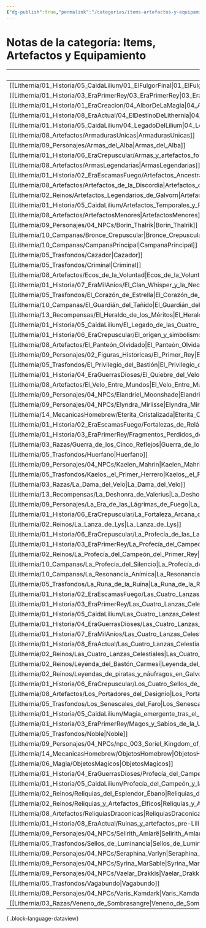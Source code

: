 ```yaml
---
{"dg-publish":true,"permalink":"/categorias/items-artefactos-y-equipamiento/"}
---
```


# Notas de la categoría: Items, Artefactos y Equipamiento

| File                                                                                                                                                            | Nota                                                    |
| --------------------------------------------------------------------------------------------------------------------------------------------------------------- | ------------------------------------------------------- |
| [[Lithernia/01_Historia/05_CaidaLilium/01_ElFulgorFinal\|01_ElFulgorFinal]]                                                                                  | 01_ElFulgorFinal                                        |
| [[Lithernia/01_Historia/03_EraPrimerRey/03_EraPrimerRey\|03_EraPrimerRey]]                                                                                   | 03_EraPrimerRey                                         |
| [[Lithernia/01_Historia/01_EraCreacion/04_AlborDeLaMagia\|04_AlborDeLaMagia]]                                                                                | 04_AlborDeLaMagia                                       |
| [[Lithernia/01_Historia/08_EraActual/04_ElDestinoDeLithernia\|04_ElDestinoDeLithernia]]                                                                      | 04_ElDestinoDeLithernia                                 |
| [[Lithernia/01_Historia/05_CaidaLilium/04_LegadoDelLilium\|04_LegadoDelLilium]]                                                                              | 04_LegadoDelLilium                                      |
| [[Lithernia/08_Artefactos/ArmadurasUnicas\|ArmadurasUnicas]]                                                                                                 | ArmadurasUnicas                                         |
| [[Lithernia/09_Personajes/Armas_del_Alba\|Armas_del_Alba]]                                                                                                   | Armas_del_Alba                                          |
| [[Lithernia/01_Historia/06_EraCrepuscular/Armas_y_artefactos_forjados_en_la_Era_Crepuscular\|Armas_y_artefactos_forjados_en_la_Era_Crepuscular]]             | Armas_y_artefactos_forjados_en_la_Era_Crepuscular       |
| [[Lithernia/08_Artefactos/ArmasLegendarias\|ArmasLegendarias]]                                                                                               | ArmasLegendarias                                        |
| [[Lithernia/01_Historia/02_EraEscamasFuego/Artefactos_Ancestrales_del_Imperio_Talborak\|Artefactos_Ancestrales_del_Imperio_Talborak]]                        | Artefactos_Ancestrales_del_Imperio_Talborak             |
| [[Lithernia/08_Artefactos/Artefactos_de_la_Discordia\|Artefactos_de_la_Discordia]]                                                                           | Artefactos_de_la_Discordia                              |
| [[Lithernia/02_Reinos/Artefactos_Legendarios_de_Galvorn\|Artefactos_Legendarios_de_Galvorn]]                                                                 | Artefactos_Legendarios_de_Galvorn                       |
| [[Lithernia/01_Historia/05_CaidaLilium/Artefactos_Temporales_y_Rituales_Olvidados\|Artefactos_Temporales_y_Rituales_Olvidados]]                              | Artefactos_Temporales_y_Rituales_Olvidados              |
| [[Lithernia/08_Artefactos/ArtefactosMenores\|ArtefactosMenores]]                                                                                             | ArtefactosMenores                                       |
| [[Lithernia/09_Personajes/04_NPCs/Borin_Thalrik\|Borin_Thalrik]]                                                                                             | Borin_Thalrik                                           |
| [[Lithernia/10_Campanas/Bronce_Crepuscular\|Bronce_Crepuscular]]                                                                                             | Bronce_Crepuscular                                      |
| [[Lithernia/10_Campanas/CampanaPrincipal\|CampanaPrincipal]]                                                                                                 | CampanaPrincipal                                        |
| [[Lithernia/05_Trasfondos/Cazador\|Cazador]]                                                                                                                 | Cazador                                                 |
| [[Lithernia/05_Trasfondos/Criminal\|Criminal]]                                                                                                               | Criminal                                                |
| [[Lithernia/08_Artefactos/Ecos_de_la_Voluntad\|Ecos_de_la_Voluntad]]                                                                                         | Ecos_de_la_Voluntad                                     |
| [[Lithernia/01_Historia/07_EraMilAnios/El_Clan_Whisper_y_la_Necromancia_en_Mor’dhul\|El_Clan_Whisper_y_la_Necromancia_en_Mor’dhul]]                          | El_Clan_Whisper_y_la_Necromancia_en_Mor’dhul            |
| [[Lithernia/05_Trasfondos/El_Corazón_de_Estrella\|El_Corazón_de_Estrella]]                                                                                   | El_Corazón_de_Estrella                                  |
| [[Lithernia/10_Campanas/El_Guardián_del_Tañido\|El_Guardián_del_Tañido]]                                                                                     | El_Guardián_del_Tañido                                  |
| [[Lithernia/13_Recompensas/El_Heraldo_de_los_Méritos\|El_Heraldo_de_los_Méritos]]                                                                            | El_Heraldo_de_los_Méritos                               |
| [[Lithernia/01_Historia/05_CaidaLilium/El_Legado_de_las_Cuatro_Lanzas_Celestiales\|El_Legado_de_las_Cuatro_Lanzas_Celestiales]]                              | El_Legado_de_las_Cuatro_Lanzas_Celestiales              |
| [[Lithernia/01_Historia/06_EraCrepuscular/El_origen_y_simbolismo_de_las_Cuatro_Lanzas_Celestiales\|El_origen_y_simbolismo_de_las_Cuatro_Lanzas_Celestiales]] | El_origen_y_simbolismo_de_las_Cuatro_Lanzas_Celestiales |
| [[Lithernia/08_Artefactos/El_Panteón_Olvidado\|El_Panteón_Olvidado]]                                                                                         | El_Panteón_Olvidado                                     |
| [[Lithernia/09_Personajes/02_Figuras_Historicas/El_Primer_Rey\|El_Primer_Rey]]                                                                               | El_Primer_Rey                                           |
| [[Lithernia/05_Trasfondos/El_Privilegio_del_Bastión\|El_Privilegio_del_Bastión]]                                                                             | El_Privilegio_del_Bastión                               |
| [[Lithernia/01_Historia/04_EraGuerrasDioses/El_Quiebre_del_Velo_y_la_guerra_celestial\|El_Quiebre_del_Velo_y_la_guerra_celestial]]                           | El_Quiebre_del_Velo_y_la_guerra_celestial               |
| [[Lithernia/08_Artefactos/El_Velo_Entre_Mundos\|El_Velo_Entre_Mundos]]                                                                                       | El_Velo_Entre_Mundos                                    |
| [[Lithernia/09_Personajes/04_NPCs/Elandriel_Moonshade\|Elandriel_Moonshade]]                                                                                 | Elandriel_Moonshade                                     |
| [[Lithernia/09_Personajes/04_NPCs/Elyndra_Mirlisse\|Elyndra_Mirlisse]]                                                                                       | Elyndra_Mirlisse                                        |
| [[Lithernia/14_MecanicasHomebrew/Eterita_Cristalizada\|Eterita_Cristalizada]]                                                                                | Eterita_Cristalizada                                    |
| [[Lithernia/01_Historia/02_EraEscamasFuego/Fortalezas_de_Relámpago\|Fortalezas_de_Relámpago]]                                                                | Fortalezas_de_Relámpago                                 |
| [[Lithernia/01_Historia/03_EraPrimerRey/Fragmentos_Perdidos_del_Imperio\|Fragmentos_Perdidos_del_Imperio]]                                                   | Fragmentos_Perdidos_del_Imperio                         |
| [[Lithernia/03_Razas/Guerra_de_los_Cinco_Reflejos\|Guerra_de_los_Cinco_Reflejos]]                                                                            | Guerra_de_los_Cinco_Reflejos                            |
| [[Lithernia/05_Trasfondos/Huerfano\|Huerfano]]                                                                                                               | Huerfano                                                |
| [[Lithernia/09_Personajes/04_NPCs/Kaelen_Mahrin\|Kaelen_Mahrin]]                                                                                             | Kaelen_Mahrin                                           |
| [[Lithernia/05_Trasfondos/Kaelos,_el_Primer_Herrero\|Kaelos,_el_Primer_Herrero]]                                                                             | Kaelos,_el_Primer_Herrero                               |
| [[Lithernia/03_Razas/La_Dama_del_Velo\|La_Dama_del_Velo]]                                                                                                    | La_Dama_del_Velo                                        |
| [[Lithernia/13_Recompensas/La_Deshonra_de_Valerius\|La_Deshonra_de_Valerius]]                                                                                | La_Deshonra_de_Valerius                                 |
| [[Lithernia/09_Personajes/La_Era_de_las_Lágrimas_de_Fuego\|La_Era_de_las_Lágrimas_de_Fuego]]                                                                 | La_Era_de_las_Lágrimas_de_Fuego                         |
| [[Lithernia/01_Historia/06_EraCrepuscular/La_Fortaleza_Arcana_de_Selion\|La_Fortaleza_Arcana_de_Selion]]                                                     | La_Fortaleza_Arcana_de_Selion                           |
| [[Lithernia/02_Reinos/La_Lanza_de_Lys\|La_Lanza_de_Lys]]                                                                                                     | La_Lanza_de_Lys                                         |
| [[Lithernia/01_Historia/06_EraCrepuscular/La_Profecía_de_las_Lanzas\|La_Profecía_de_las_Lanzas]]                                                             | La_Profecía_de_las_Lanzas                               |
| [[Lithernia/01_Historia/03_EraPrimerRey/La_Profecía_del_Campeón\|La_Profecía_del_Campeón]]                                                                   | La_Profecía_del_Campeón                                 |
| [[Lithernia/02_Reinos/La_Profecía_del_Campeón_del_Primer_Rey\|La_Profecía_del_Campeón_del_Primer_Rey]]                                                       | La_Profecía_del_Campeón_del_Primer_Rey                  |
| [[Lithernia/10_Campanas/La_Profecía_del_Silencio\|La_Profecía_del_Silencio]]                                                                                 | La_Profecía_del_Silencio                                |
| [[Lithernia/10_Campanas/La_Resonancia_Anímica\|La_Resonancia_Anímica]]                                                                                       | La_Resonancia_Anímica                                   |
| [[Lithernia/05_Trasfondos/La_Runa_de_la_Ruina\|La_Runa_de_la_Ruina]]                                                                                         | La_Runa_de_la_Ruina                                     |
| [[Lithernia/01_Historia/02_EraEscamasFuego/Las_Cuatro_Lanzas_Celestiales\|Las_Cuatro_Lanzas_Celestiales]]                                                    | Las_Cuatro_Lanzas_Celestiales                           |
| [[Lithernia/01_Historia/03_EraPrimerRey/Las_Cuatro_Lanzas_Celestiales\|Las_Cuatro_Lanzas_Celestiales]]                                                       | Las_Cuatro_Lanzas_Celestiales                           |
| [[Lithernia/01_Historia/05_CaidaLilium/Las_Cuatro_Lanzas_Celestiales\|Las_Cuatro_Lanzas_Celestiales]]                                                        | Las_Cuatro_Lanzas_Celestiales                           |
| [[Lithernia/01_Historia/04_EraGuerrasDioses/Las_Cuatro_Lanzas_Celestiales\|Las_Cuatro_Lanzas_Celestiales]]                                                   | Las_Cuatro_Lanzas_Celestiales                           |
| [[Lithernia/01_Historia/07_EraMilAnios/Las_Cuatro_Lanzas_Celestiales\|Las_Cuatro_Lanzas_Celestiales]]                                                        | Las_Cuatro_Lanzas_Celestiales                           |
| [[Lithernia/01_Historia/08_EraActual/Las_Cuatro_Lanzas_Celestiales\|Las_Cuatro_Lanzas_Celestiales]]                                                          | Las_Cuatro_Lanzas_Celestiales                           |
| [[Lithernia/02_Reinos/Las_Cuatro_Lanzas_Celestiales\|Las_Cuatro_Lanzas_Celestiales]]                                                                         | Las_Cuatro_Lanzas_Celestiales                           |
| [[Lithernia/02_Reinos/Leyenda_del_Bastón_Carmesí\|Leyenda_del_Bastón_Carmesí]]                                                                               | Leyenda_del_Bastón_Carmesí                              |
| [[Lithernia/02_Reinos/Leyendas_de_piratas_y_náufragos_en_Galvorn\|Leyendas_de_piratas_y_náufragos_en_Galvorn]]                                               | Leyendas_de_piratas_y_náufragos_en_Galvorn              |
| [[Lithernia/01_Historia/06_EraCrepuscular/Los_Cuatro_Sellos_de_las_Lanzas_Celestiales\|Los_Cuatro_Sellos_de_las_Lanzas_Celestiales]]                         | Los_Cuatro_Sellos_de_las_Lanzas_Celestiales             |
| [[Lithernia/08_Artefactos/Los_Portadores_del_Designio\|Los_Portadores_del_Designio]]                                                                         | Los_Portadores_del_Designio                             |
| [[Lithernia/05_Trasfondos/Los_Senescales_del_Faro\|Los_Senescales_del_Faro]]                                                                                 | Los_Senescales_del_Faro                                 |
| [[Lithernia/01_Historia/05_CaidaLilium/Magia_emergente_tras_el_cataclismo\|Magia_emergente_tras_el_cataclismo]]                                              | Magia_emergente_tras_el_cataclismo                      |
| [[Lithernia/01_Historia/03_EraPrimerRey/Magos_y_Sabios_de_la_Unificación\|Magos_y_Sabios_de_la_Unificación]]                                                 | Magos_y_Sabios_de_la_Unificación                        |
| [[Lithernia/05_Trasfondos/Noble\|Noble]]                                                                                                                     | Noble                                                   |
| [[Lithernia/09_Personajes/04_NPCs/npc_003_Soriel_Kingdom_of_Mor'dhul\|npc_003_Soriel_Kingdom_of_Mor'dhul]]                                                   | npc_003_Soriel_Kingdom_of_Mor'dhul                      |
| [[Lithernia/14_MecanicasHomebrew/ObjetosHomebrew\|ObjetosHomebrew]]                                                                                          | ObjetosHomebrew                                         |
| [[Lithernia/06_Magia/ObjetosMagicos\|ObjetosMagicos]]                                                                                                        | ObjetosMagicos                                          |
| [[Lithernia/01_Historia/04_EraGuerrasDioses/Profecía_del_Campeón_Elegido\|Profecía_del_Campeón_Elegido]]                                                     | Profecía_del_Campeón_Elegido                            |
| [[Lithernia/01_Historia/05_CaidaLilium/Profecía_del_Campeón_y_las_Lanzas\|Profecía_del_Campeón_y_las_Lanzas]]                                                | Profecía_del_Campeón_y_las_Lanzas                       |
| [[Lithernia/02_Reinos/Reliquias_del_Esplendor_Ébano\|Reliquias_del_Esplendor_Ébano]]                                                                         | Reliquias_del_Esplendor_Ébano                           |
| [[Lithernia/02_Reinos/Reliquias_y_Artefactos_Élficos\|Reliquias_y_Artefactos_Élficos]]                                                                       | Reliquias_y_Artefactos_Élficos                          |
| [[Lithernia/08_Artefactos/ReliquiasDraconicas\|ReliquiasDraconicas]]                                                                                         | ReliquiasDraconicas                                     |
| [[Lithernia/01_Historia/08_EraActual/Ruinas_y_artefactos_pre-Lilium\|Ruinas_y_artefactos_pre-Lilium]]                                                        | Ruinas_y_artefactos_pre-Lilium                          |
| [[Lithernia/09_Personajes/04_NPCs/Selirith_Amlarë\|Selirith_Amlarë]]                                                                                         | Selirith_Amlarë                                         |
| [[Lithernia/05_Trasfondos/Sellos_de_Luminancia\|Sellos_de_Luminancia]]                                                                                       | Sellos_de_Luminancia                                    |
| [[Lithernia/09_Personajes/04_NPCs/Seraphina_Varlyn\|Seraphina_Varlyn]]                                                                                       | Seraphina_Varlyn                                        |
| [[Lithernia/09_Personajes/04_NPCs/Syrina_MarSable\|Syrina_MarSable]]                                                                                         | Syrina_MarSable                                         |
| [[Lithernia/09_Personajes/04_NPCs/Vaelar_Drakkis\|Vaelar_Drakkis]]                                                                                           | Vaelar_Drakkis                                          |
| [[Lithernia/05_Trasfondos/Vagabundo\|Vagabundo]]                                                                                                             | Vagabundo                                               |
| [[Lithernia/09_Personajes/04_NPCs/Varis_Kamdark\|Varis_Kamdark]]                                                                                             | Varis_Kamdark                                           |
| [[Lithernia/03_Razas/Veneno_de_Sombrasangre\|Veneno_de_Sombrasangre]]                                                                                        | Veneno_de_Sombrasangre                                  |

{ .block-language-dataview}

